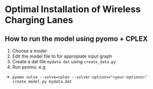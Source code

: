 # Optimal Installation of Wireless Charging Lanes
## How to run the model using pyomo + CPLEX
1. Choose a model
2. Edit the model file to for appropiate input graph
3. Create a dat file `mydata.dat` using `create_data.py`
4. Run pyomo. e.g
- `pyomo solve --solve=cplex --solver-options="<your-options>" create_model.py mydata.dat`


